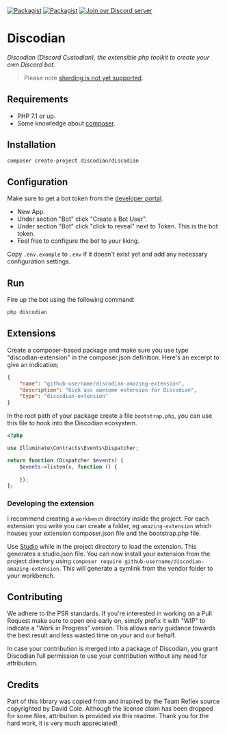 [![Packagist](https://img.shields.io/packagist/v/discodian/core.svg)](https://packagist.org/packages/discodian/core)
[![Packagist](https://img.shields.io/packagist/dt/discodian/core.svg)](https://packagist.org/packages/discodian/core)
[![Join our Discord server](https://discordapp.com/api/guilds/380697983102222345/embed.png)](https://discord.gg/erybZg6)

# Discodian

*Discodian (Discord Custodian), the extensible php toolkit to create your own Discord bot.*

> Please note [sharding is not yet supported](https://github.com/discodian/discodian/issues/2).

## Requirements

- PHP 7.1 or up.
- Some knowledge about [composer](http://getcomposer.org).

## Installation

```bash
composer create-project discodian/discodian
```

## Configuration

Make sure to get a bot token from the [developer portal](https://discordapp.com/developers/applications/me).

- New App.
- Under section "Bot" click "Create a Bot User".
- Under section "Bot" click "click to reveal" next to Token. This is the bot token.
- Feel free to configure the bot to your liking.

Copy `.env.example` to `.env` if it doesn't exist yet and add any necessary configuration settings.

## Run

Fire up the bot using the following command:

```bash
php discodian
```

## Extensions

Create a composer-based package and make sure you use type "discodian-extension" in the composer.json
definition. Here's an excerpt to give an indication;

```json
{
    "name": "github-username/discodian-amazing-extension",
    "description": "Kick ass awesome extension for Discodian",
    "type": "discodian-extension"
}
```

In the root path of your package create a file `bootstrap.php`, you can use this file to hook into
the Discodian ecosystem.

```php
<?php

use Illuminate\Contracts\Events\Dispatcher;

return function (Dispatcher $events) {
    $events->listen(x, function () {
        
    });
};
```

### Developing the extension

I recommend creating a `workbench` directory inside the project. For each extension you write
you can create a folder, eg `amazing-extension` which houses your extension composer.json file
and the bootstrap.php file. 

Use [Studio](https://github.com/franzliedke/studio) while in the project directory to load
the extension. This generates a studio.json file. You can now install your extension from
the project directory using `composer require github-username/discodian-amazing-extension`. This
will generate a symlink from the vendor folder to your workbench.

## Contributing

We adhere to the PSR standards. If you're interested in working on a Pull Request
make sure to open one early on, simply prefix it with "WIP" to indicate a "Work
in Progress" version. This allows early guidance towards the best result and less
wasted time on your and our behalf.

In case your contribution is merged into a package of Discodian, you grant Discodian
full permission to use your contribution without any need for attribution.

## Credits

Part of this library was copied from and inspired by the Team Reflex source copyrighted 
by David Cole. Although the license claim has been dropped for some files, attribution
is provided via this readme. Thank you for the hard work, it is very much appreciated!
